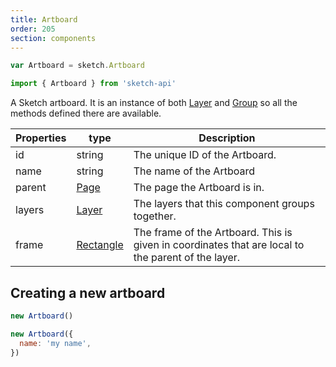 ```yaml
---
title: Artboard
order: 205
section: components
---
```


```javascript
var Artboard = sketch.Artboard
```

```javascript
import { Artboard } from 'sketch-api'
```

A Sketch artboard. It is an instance of both [Layer](#layer) and [Group](#group) so all the methods defined there are available.

| Properties | type                    | Description                                                                                        |
| ---------- | ----------------------- | -------------------------------------------------------------------------------------------------- |
| id         | string                  | The unique ID of the Artboard.                                                                     |
| name       | string                  | The name of the Artboard                                                                           |
| parent     | [Page](#page)           | The page the Artboard is in.                                                                       |
| layers     | [Layer](#layer)         | The layers that this component groups together.                                                    |
| frame      | [Rectangle](#rectangle) | The frame of the Artboard. This is given in coordinates that are local to the parent of the layer. |

## Creating a new artboard

```javascript
new Artboard()
```

```javascript
new Artboard({
  name: 'my name',
})
```
